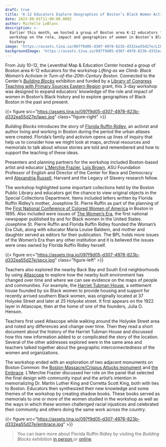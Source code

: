 ```yaml
---
draft: true
title: 'K-12 Educators Explore Geographies of Boston’s Black Women Activists  '
date: 2023-08-01T11:00:00.000Z
author: Michelle LeBlanc
description: >-
  Earlier this month, we hosted a group of Boston area K-12 educators for a
  workshop on the role, impact and geographies of women in Boston’s Black
  history
image: 'https://assets.tina.io/097f9d05-d307-4978-823b-d332ea55d27e/LIFTINGcover.jpg'
backgroundImage: 'https://assets.tina.io/097f9d05-d307-4978-823b-d332ea55d27e/LIFTINGcover.jpg'
---
```


From July 10-12, the Leventhal Map & Education Center hosted a group of Boston area K-12 educators for the workshop *Lifting as we Climb: Black Women’s Activism in Turn-of-the-20th-Century Boston*. Connected to the Center’s *[Building Blocks](https://www.leventhalmap.org/digital-exhibitions/building-blocks/)* exhibition and funded by a [Library of Congress Teaching with Primary Sources Eastern Region](https://www.waynesburg.edu/community/tps-eastern-region#:~:text=The%20TPS%20Eastern%20Region%20provides,professional%20learning%20for%20grant%20participants.) grant, this 3-day workshop was designed to expand educators’ knowledge of the role and impact of women in Boston’s Black history and to explore geographies of Black Boston in the past and present.  

{{< figure src="https://assets.tina.io/097f9d05-d307-4978-823b-d332ea55d27e/lawc.jpg" class="figure-right" >}}

*Building Blocks* introduces the story of [Florida Ruffin Ridley](https://www.leventhalmap.org/digital-exhibitions/building-blocks/people/), an activist and author living and working in Boston during the period the urban atlases were created. Florida’s family and activism opens up lines of inquiry that help us to consider how we might look at maps, archival resources and memorials to talk about whose stories are told and remembered and how to support the teaching of these ideas. 

Presenters and planning partners for the workshop included Boston-based artist and educator [L’Merchie Frazier](https://www.boston.gov/government/cabinets/equity-and-inclusion-cabinet/lmerchie-frazier), [Lois Brown](https://search.asu.edu/profile/3341769), ASU Foundation Professor of English and Director of the Center for Race and Democracy and [Alexandria Russell](https://www.dralexandriarussell.com/), Harvard and the Legacy of Slavery research fellow. 

The workshop highlighted some important collections held by the Boston Public Library and educators got the chance to view original objects in the Special Collections Department. Items included letters written by Florida Ruffin Ridley’s mother, Josephine St. Pierre Ruffin as part of the planning of the [First National Conference of Colored Women of America](https://www.nps.gov/articles/1895-convention.htm#:~:text=The%20First%20National%20Conference%20of%20Colored%20Women%20of%20America%20began,the%20inaugural%20address%20to%20attendees.) in Boston in 1895. Also included were issues of [The Women’s Era](https://www.digitalcommonwealth.org/search/commonwealth:br86dm89q), the first national newspaper published by and for Black women in the United States. Josephine St. Pierre Ruffin and Florida Ruffin Ridley founded the Woman’s Era Club, along with educator Maria Louise Baldwin, and mother and daughter served as editors for their publication. The BPL holds more issues of the Women’s Era than any other institution and it is believed the issues were ones owned by Florida Ruffin Ridley herself. 

{{< figure src="https://assets.tina.io/097f9d05-d307-4978-823b-d332ea55d27e/spcx.jpg" class="figure-left" >}}

Teachers also explored the nearby Back Bay and South End neighborhoods by using [Atlascope](https://www.atlascope.org/) to explore how the nearby built environment has changed over time and where we can see evidence on the maps of people and communities. For example, the [Harriet Tubman House](https://buildingsofnewengland.com/tag/harriet-tubman-house-boston/), a settlement house founded by six Black women to provide housing and support for recently arrived southern Black women, was originally located at 37 Holyoke Street and later at 25 Holyoke street. It first appears on the 1922 layer in Atlascope, then at the home of one of the founders, Julia O. Henson. 

Teachers first used Atlascope while walking around the Holyoke Street area and noted any differences and change over time. Then they read a short document about the history of the Harriet Tubman House and discussed how this new information added to or complicated the story of the location. Several of the other addresses explored were in the same area and teachers talked together about the geographic interconnectedness of the women and organizations. 

The workshop ended with an exploration of two adjacent monuments on Boston Common: the [Boston Massacre/Crispus Attucks monument](http://www.crispusattucksmuseum.org/boston-massacre-crispus-attucks-monument/) and [the Embrace](https://www.embraceboston.org/memorial). L’Merchie Frazier discussed her role on the panel that selected the final design with community input and the artist’s intention in memorializing Dr. Martin Luther King and Corretta Scott King, both with ties to Boston. Educators then synthesized their new knowledge and some themes of the workshop by creating shadow books. These books served as memorials to one or more of the women studied in the workshop as well as the ways in which these women challenged racial injustices and celebrated  their community and others doing the same work across the country. 

{{< figure src="https://assets.tina.io/097f9d05-d307-4978-823b-d332ea55d27e/embrace.jpg" >}}

> You can learn more about Florida Ruffin Ridley by visiting the *Building Blocks* exhibition [in person ](https://www.leventhalmap.org/exhibitions/visit/)or [online](https://www.leventhalmap.org/digital-exhibitions/building-blocks/).  
